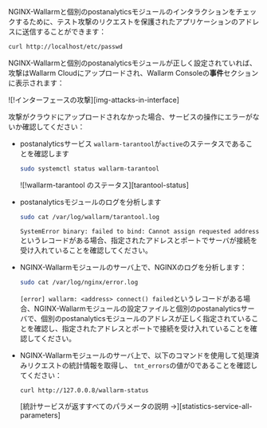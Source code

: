 NGINX-Wallarmと個別のpostanalyticsモジュールのインタラクションをチェックするために、テスト攻撃のリクエストを保護されたアプリケーションのアドレスに送信することができます：

```bash
curl http://localhost/etc/passwd
```

NGINX-Wallarmと個別のpostanalyticsモジュールが正しく設定されていれば、攻撃はWallarm Cloudにアップロードされ、Wallarm Consoleの**事件**セクションに表示されます：

![!インターフェースの攻撃][img-attacks-in-interface]

攻撃がクラウドにアップロードされなかった場合、サービスの操作にエラーがないか確認してください：

* postanalyticsサービス `wallarm-tarantool`が`active`のステータスであることを確認します

    ```bash
    sudo systemctl status wallarm-tarantool
    ```

    ![!wallarm-tarantool のステータス][tarantool-status]
* postanalyticsモジュールのログを分析します

    ```bash
    sudo cat /var/log/wallarm/tarantool.log
    ```

   `SystemError binary: failed to bind: Cannot assign requested address`というレコードがある場合、指定されたアドレスとポートでサーバが接続を受け入れていることを確認してください。
* NGINX-Wallarmモジュールのサーバ上で、NGINXのログを分析します：

    ```bash
    sudo cat /var/log/nginx/error.log
    ```

   `[error] wallarm: <address> connect() failed`というレコードがある場合、NGINX-Wallarmモジュールの設定ファイルと個別のpostanalyticsサーバで、個別のpostanalyticsモジュールのアドレスが正しく指定されていることを確認し、指定されたアドレスとポートで接続を受け入れていることを確認してください。
* NGINX-Wallarmモジュールのサーバ上で、以下のコマンドを使用して処理済みリクエストの統計情報を取得し、 `tnt_errors`の値が0であることを確認してください：

    ```bash
    curl http://127.0.0.8/wallarm-status
    ```

    [統計サービスが返すすべてのパラメータの説明 →][statistics-service-all-parameters]